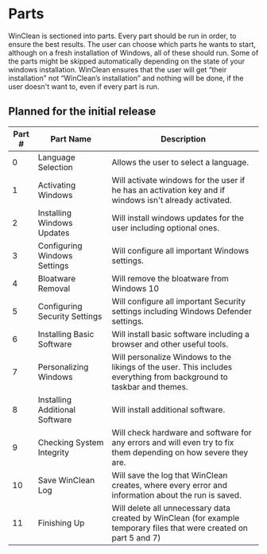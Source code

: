 ﻿# Parts

WinClean is sectioned into parts. Every part should be run in order, to ensure the best results. The user can choose which parts he wants to start, although on a fresh installation of Windows, all of these should run.
Some of the parts might be skipped automatically depending on the state of your windows installation. WinClean ensures that the user will get “their installation” not “WinClean’s installation” and nothing will be done, if the user doesn't want to, even if every part is run.


## Planned for the initial release
| Part # | Part Name | Description |
| - | - | - |
| 0 | Language Selection | Allows the user to select a language. |
| 1 | Activating Windows | Will activate windows for the user if he has an activation key and if windows isn't already activated. |
| 2 | Installing Windows Updates | Will install windows updates for the user including optional ones. |
| 3 | Configuring Windows Settings | Will configure all important Windows settings. |
| 4 | Bloatware Removal | Will remove the bloatware from Windows 10 |
| 5 | Configuring Security Settings | Will configure all important Security settings including Windows Defender settings. |
| 6 | Installing Basic Software | Will install basic software including a browser and other useful tools. |
| 7 | Personalizing Windows | Will personalize Windows to the likings of the user. This includes everything from background to taskbar and themes. |
| 8 | Installing Additional Software | Will install additional software. |
| 9 | Checking System Integrity | Will check hardware and software for any errors and will even try to fix them depending on how severe they are. |
| 10 | Save WinClean Log | Will save the log that WinClean creates, where every error and information about the run is saved. |
| 11 | Finishing Up | Will delete all unnecessary data created by WinClean (for example temporary files that were created on part 5 and 7) |